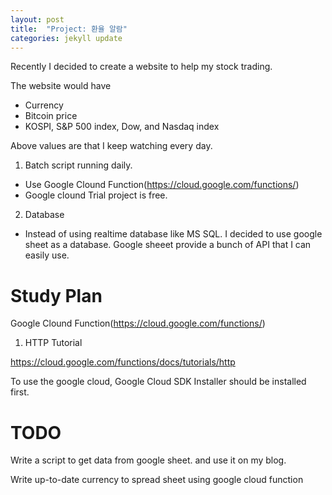 ```yaml
---
layout: post
title:  "Project: 환율 알람"
categories: jekyll update
---
```


Recently I decided to create a website to help my stock trading.

The website would have

- Currency
- Bitcoin price
- KOSPI, S&P 500 index, Dow, and Nasdaq index

Above values are that I keep watching every day.


1. Batch script running daily.
  - Use Google Clound Function(https://cloud.google.com/functions/)
  - Google clound Trial project is free.

2. Database
 - Instead of using realtime database like MS SQL. I decided to use google sheet
   as a database. Google sheeet provide a bunch of API that I can easily use.

# Study Plan
  Google Clound Function(https://cloud.google.com/functions/)

  1. HTTP Tutorial

  https://cloud.google.com/functions/docs/tutorials/http

  To use the google cloud, Google Cloud SDK Installer should be installed first.

# TODO
  Write a script to get data from google sheet. and use it on my blog.

  Write up-to-date currency to spread sheet using google cloud function
